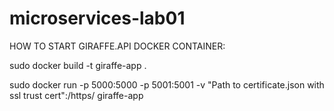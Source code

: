 # microservices-lab01

HOW TO START GIRAFFE.API DOCKER CONTAINER:

sudo docker build -t giraffe-app .

sudo docker run -p 5000:5000 -p 5001:5001 -v "Path to certificate.json with ssl trust cert":/https/ giraffe-app
